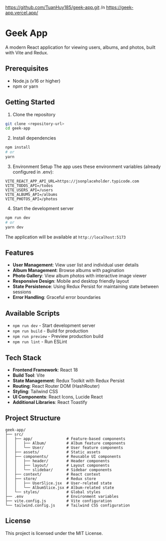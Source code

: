https://github.com/TuanHuy185/geek-app.git /n
https://geek-app.vercel.app/
# Geek App

A modern React application for viewing users, albums, and photos, built with Vite and Redux.

## Prerequisites

- Node.js (v16 or higher)
- npm or yarn

## Getting Started

1. Clone the repository
```bash
git clone <repository-url>
cd geek-app
```

2. Install dependencies
```bash
npm install
# or
yarn
```

3. Environment Setup
The app uses these environment variables (already configured in .env):
```properties
VITE_REACT_APP_API_URL=https://jsonplaceholder.typicode.com
VITE_TODOS_API=/todos
VITE_USERS_API=/users
VITE_ALBUMS_API=/albums
VITE_PHOTOS_API=/photos
```

4. Start the development server
```bash
npm run dev
# or
yarn dev
```

The application will be available at `http://localhost:5173`

## Features

- **User Management**: View user list and individual user details
- **Album Management**: Browse albums with pagination
- **Photo Gallery**: View album photos with interactive image viewer
- **Responsive Design**: Mobile and desktop friendly layout
- **State Persistence**: Using Redux Persist for maintaining state between sessions
- **Error Handling**: Graceful error boundaries

## Available Scripts

- `npm run dev` - Start development server
- `npm run build` - Build for production
- `npm run preview` - Preview production build
- `npm run lint` - Run ESLint

## Tech Stack

- **Frontend Framework**: React 18
- **Build Tool**: Vite
- **State Management**: Redux Toolkit with Redux Persist
- **Routing**: React Router DOM (HashRouter)
- **Styling**: Tailwind CSS
- **UI Components**: React Icons, Lucide React
- **Additional Libraries**: React Toastify

## Project Structure

```
geek-app/
├── src/
│   ├── app/               # Feature-based components
│   │   ├── Album/         # Album feature components
│   │   └── User/          # User feature components
│   ├── assets/            # Static assets
│   ├── components/        # Reusable UI components
│   │   ├── header/        # Header components
│   │   ├── layout/        # Layout components
│   │   └── slidebar/      # Sidebar components
│   ├── context/           # React context
│   ├── store/             # Redux store
│   │   ├── UserSlice.jsx  # User-related state
│   │   └── AlbumSlice.jsx # Album-related state
│   └── styles/            # Global styles
├── .env                   # Environment variables
├── vite.config.js         # Vite configuration
└── tailwind.config.js     # Tailwind CSS configuration
```

## License

This project is licensed under the MIT License.
